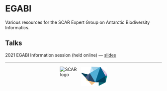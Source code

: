 # EGABI

Various resources for the SCAR Expert Group on Antarctic Biodiversity Informatics.

## Talks

2021 EGABI Information session (held online) &mdash; [slides](https://scar.github.io/EGABI/talks/info-talk-2021/egabi-info-slides.pdf)

---

<div style="width:30%; margin-left:auto; margin-right:auto;">
<img align="left" style="width:40%;" src="https://avatars1.githubusercontent.com/u/22830629?s=200&v=4" alt="SCAR logo" />
<img align="right" style="width:55%;" src="https://raw.githubusercontent.com/SCAR/EGABI/main/images/EGABI_logo.png" alt="EGABI logo" />
</div>

